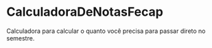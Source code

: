 # CalculadoraDeNotasFecap
Calculadora para calcular o quanto você precisa para passar direto no semestre.
